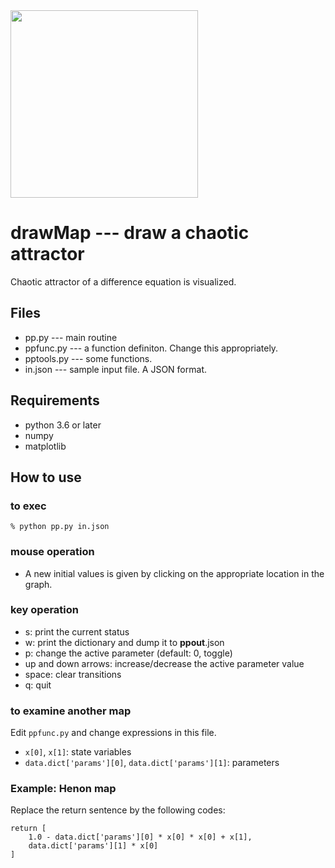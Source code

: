 <img src="https://user-images.githubusercontent.com/52724526/81895103-6d7dc180-95ec-11ea-8760-c08df1757440.png" width=300px>
 
# drawMap --- draw a chaotic attractor 

Chaotic attractor of a difference equation is visualized. 

## Files

* pp.py --- main routine
* ppfunc.py --- a function definiton. Change this appropriately.
* pptools.py --- some functions.
* in.json --- sample input file. A JSON format.

## Requirements

* python 3.6 or later
 * numpy
 * matplotlib

## How to use
### to exec

    % python pp.py in.json

### mouse operation 

- A new initial values is given by clicking on the appropriate location
in the graph.
 
### key operation

- s: print the current status
- w: print the dictionary and dump it to __ppout__.json
- p: change the active parameter (default: 0, toggle)
- up and down arrows: increase/decrease the active parameter value
- space: clear transitions
- q: quit 
 
### to examine another map
 
 Edit `ppfunc.py` and change expressions in this file.
 
 * `x[0]`, `x[1]`: state variables
 * `data.dict['params'][0]`, `data.dict['params'][1]`: parameters
 
### Example: Henon map
Replace the return sentence by the following codes:

    return [ 
        1.0 - data.dict['params'][0] * x[0] * x[0] + x[1], 
        data.dict['params'][1] * x[0] 
    ]
 
